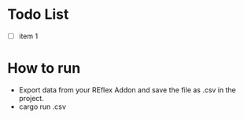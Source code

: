 # Todo List
- [ ] item 1 
# How to run
- Export data from your REflex Addon and save the file as <filename>.csv in the project.
- cargo run <filename>.csv
